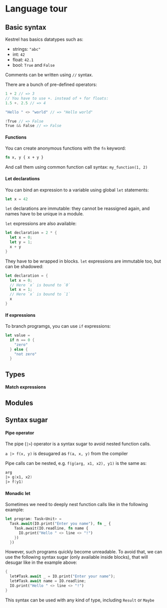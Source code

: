 # Language tour

## Basic syntax

Kestrel has basics datatypes such as:

- strings: `"abc"`
- int: `42`
- float: `42.1`
- bool: `True` and `False`

Comments can be written using `//` syntax.

There are a bunch of pre-defined operators:

```rust
1 + 2 // => 3
// You have to use +. instead of + for floats:
1.5 +. 2.5 // => 4

"Hello " <> "world" // => "Hello world"

!True // => False
True && False // => False
```

#### Functions

You can create anonymous functions with the `fn` keyword:

```rust
fn x, y { x + y }
```

And call them using common function call syntax: `my_function(1, 2)`

#### Let declarations

You can bind an expression to a variable using global `let` statements:

```rust
let x = 42
```

`let` declarations are immutable: they cannot be reassigned again, and names have to be unique in a module.

`let` expressions are also available:

```rust
let declaration = 2 * {
  let x = 0;
  let y = 1;
  x + y
}
```

They have to be wrapped in blocks. `let` expressions are immutable too, but can be shadowed:

```rust
let declaration = {
  let x = 0;
  // Here `x` is bound to `0`
  let x = 1;
  // Here `x` is bound to `1`
  x
}
```

#### If expressions

To branch programgs, you can use `if` expressions:

```rust
let value =
  if n == 0 {
    "zero"
  } else {
    "not zero"
  }
```

## Types

#### Match expressions

## Modules

## Syntax sugar

#### Pipe operator

The pipe (`|>`) operator is a syntax sugar to avoid nested function calls.

`a |> f(x, y)` is desugared as `f(a, x, y)` from the compiler

Pipe calls can be nested, e.g. `f(g(arg, x1, x2), y1)` is the same as:

```fs
arg
|> g(x1, x2)
|> f(y1)
```

#### Monadic let

Sometimes we need to deeply nest function calls like in the following example:

```rust
let program: Task<Unit> =
  Task.await(IO.print("Enter you name"), fn _ {
    Task.await(IO.readline, fn name {
      IO.print("Hello " <> line <> "!")
    })
  })
```

However, such programs quickly become unreadable. To avoid that, we can use the following syntax sugar (only available inside blocks), that will desugar like in the example above:

```rust
{
  let#Task.await _ = IO.print("Enter your name");
  let#Task.await name = IO.readline;
  IO.print("Hello " <> line <> "!")
}
```

This syntax can be used with any kind of type, including `Result` or `Maybe`
